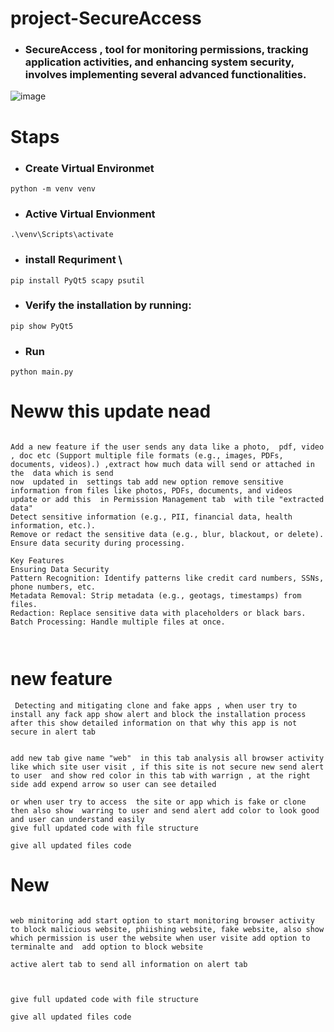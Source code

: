 # project-SecureAccess
- ### SecureAccess ,  tool for monitoring permissions, tracking application activities, and enhancing system security, involves implementing several advanced functionalities.


![image](https://github.com/user-attachments/assets/9e3f240f-996a-465a-b8fe-9d4d09c7e395)





# Staps 
- ### Create Virtual Environmet
```
python -m venv venv
```
- ### Active Virtual Envionment
```
.\venv\Scripts\activate
```

- ### install Requriment \
```
pip install PyQt5 scapy psutil

```
- ###  Verify the installation by running:
```
pip show PyQt5

```


- ### Run
```
python main.py
```












# Neww this update nead 


```

Add a new feature if the user sends any data like a photo,  pdf, video , doc etc (Support multiple file formats (e.g., images, PDFs, documents, videos).) ,extract how much data will send or attached in the  data which is send
now  updated in  settings tab add new option remove sensitive information from files like photos, PDFs, documents, and videos
update or add this  in Permission Management tab  with tile "extracted data"
Detect sensitive information (e.g., PII, financial data, health information, etc.).
Remove or redact the sensitive data (e.g., blur, blackout, or delete).
Ensure data security during processing.

Key Features
Ensuring Data Security
Pattern Recognition: Identify patterns like credit card numbers, SSNs, phone numbers, etc.
Metadata Removal: Strip metadata (e.g., geotags, timestamps) from files.
Redaction: Replace sensitive data with placeholders or black bars.
Batch Processing: Handle multiple files at once.



```

# new feature 
```
 Detecting and mitigating clone and fake apps , when user try to install any fack app show alert and block the installation process
after this show detailed information on that why this app is not secure in alert tab


add new tab give name "web"  in this tab analysis all browser activity like which site user visit , if this site is not secure new send alert to user  and show red color in this tab with warrign , at the right side add expend arrow so user can see detailed 

or when user try to access  the site or app which is fake or clone then also show  warring to user and send alert add color to look good and user can understand easily
give full updated code with file structure

give all updated files code
```



# New
```

web minitoring add start option to start monitoring browser activity to block malicious website, phiishing website, fake website, also show which permission is user the website when user visite add option to terminalte and  add option to block website 

active alert tab to send all information on alert tab



give full updated code with file structure

give all updated files code

```



